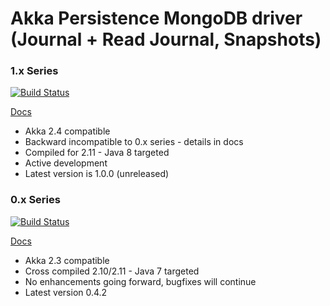 # Akka Persistence MongoDB driver (Journal + Read Journal, Snapshots)

### 1.x Series 
[![Build Status](https://travis-ci.org/scullxbones/akka-persistence-mongo.svg?branch=master)](https://travis-ci.org/scullxbones/akka-persistence-mongo)

[Docs](docs/akka24.md)

* Akka 2.4 compatible
* Backward incompatible to 0.x series - details in docs
* Compiled for 2.11 - Java 8 targeted
* Active development
* Latest version is 1.0.0 (unreleased)

### 0.x Series 
[![Build Status](https://travis-ci.org/scullxbones/akka-persistence-mongo.svg?branch=akka23)](https://travis-ci.org/scullxbones/akka-persistence-mongo)

[Docs](docs/akka23.md)
 
* Akka 2.3 compatible
* Cross compiled 2.10/2.11 - Java 7 targeted
* No enhancements going forward, bugfixes will continue
* Latest version 0.4.2

